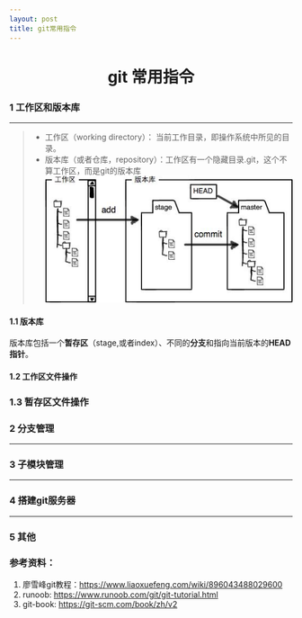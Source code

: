 ```yaml
---
layout: post
title: git常用指令
---
```


# <center> git 常用指令</center>

### 1 工作区和版本库
****
> - 工作区（working directory）： 当前工作目录，即操作系统中所见的目录。
> - 版本库（或者仓库，repository）：工作区有一个隐藏目录.git，这个不算工作区，而是git的版本库
![wd](figs/git_wd.jpg)

#### 1.1 版本库
版本库包括一个**暂存区**（stage,或者index）、不同的**分支**和指向当前版本的**HEAD指针**。

#### 1.2 工作区文件操作

### 1.3 暂存区文件操作

###  2 分支管理
****

###  3 子模块管理
****

###  4 搭建git服务器
***

###  5 其他

### 参考资料：

1. 廖雪峰git教程：https://www.liaoxuefeng.com/wiki/896043488029600
1. runoob: https://www.runoob.com/git/git-tutorial.html
1. git-book: https://git-scm.com/book/zh/v2
